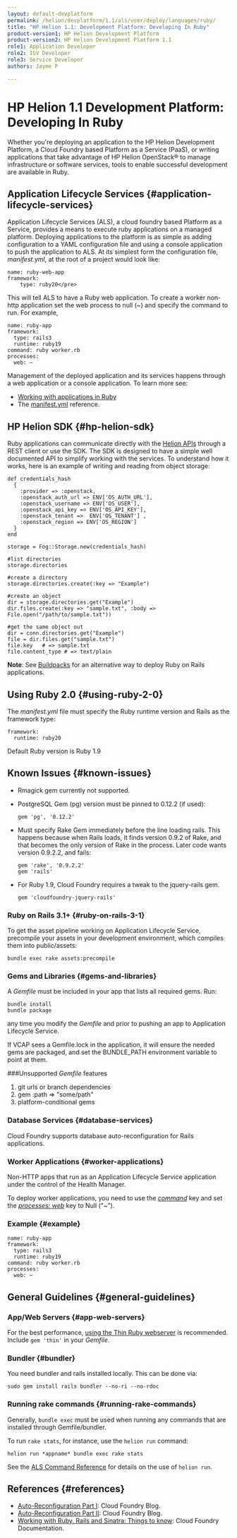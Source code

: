 ```yaml
---
layout: default-devplatform
permalink: /helion/devplatform/1.1/als/user/deploy/languages/ruby/
title: "HP Helion 1.1: Development Platform: Developing In Ruby"
product-version1: HP Helion Development Platform
product-version2: HP Helion Development Platform 1.1
role1: Application Developer 
role2: ISV Developer
role3: Service Developer
authors: Jayme P

---
```

<!--PUBLISHED-->

# HP Helion 1.1 Development Platform: Developing In Ruby

Whether you're deploying an application to the HP Helion Development Platform, a
Cloud Foundry based Platform as a Service (PaaS), or writing applications that take
advantage of HP Helion OpenStack&#174; to manage infrastructure or software services, tools
to enable successful development are available in Ruby.

## Application Lifecycle Services {#application-lifecycle-services}

Application Lifecycle Services (ALS), a cloud foundry based Platform as a Service,
provides a means to execute ruby applications on a managed platform. Deploying applications to the platform is as simple as adding configuration to a YAML configuration file and using a console application to push the application to ALS.
At its simplest form the configuration file, *manifest.yml*, at the root of a project would look like:

	name: ruby-web-app
	framework:
    	type: ruby20</pre>

This will tell ALS to have a Ruby web application.
To create a worker non-http application set the web process to null (~) and specify
the command to run. For example,

	name: ruby-app
	framework:
	  type: rails3
	  runtime: ruby19
	command: ruby worker.rb
	processes:
	  web: ~

Management of the deployed application and its services happens through a web application or a console application.
To learn more see:

* [Working with applications in Ruby](/helion/devplatform/1.1/als/user/deploy/languages/ruby/)
* The [manifest.yml](/helion/devplatform/1.1/als/user/deploy/manifestyml/) reference.

## HP Helion SDK {#hp-helion-sdk}

Ruby applications can communicate directly with the [Helion APIs](/publiccloud/api/) through a REST client or use the SDK. The SDK is designed to have a simple well documented API to simplify working with the services.
To understand how it works, here is an example of writing and reading from object storage:

	def credentials_hash
	  {
	    :provider => :openstack,
	    :openstack_auth_url => ENV['OS_AUTH_URL'],
	    :openstack_username => ENV['OS_USER'],
	    :openstack_api_key => ENV['OS_API_KEY'],
	    :openstack_tenant =>  ENV['OS_TENANT'] ,
	    :openstack_region => ENV['OS_REGION']
	  }
	end
	
	storage = Fog::Storage.new(credentials_hash)
	
	#list directories
	storage.directories
	
	#create a directory
	storage.directories.create(:key => "Example")
	
	#create an object
	dir = storage.directories.get("Example")
	dir.files.create(:key => "sample.txt", :body => File.open("/path/to/sample.txt"))
	
	#get the same object out
	dir = conn.directories.get("Example")
	file = dir.files.get("sample.txt")
	file.key   # => sample.txt
	file.content_type # => text/plain


**Note**: See [Buildpacks](/helion/devplatform/1.1/als/user/deploy/buildpack/#buildpacks) for an alternative way to deploy Ruby on Rails applications.

## Using Ruby 2.0 {#using-ruby-2-0}

The *manifest.yml* file must specify the Ruby runtime version and Rails as the
framework type:

    framework:
      runtime: ruby20

Default Ruby version is Ruby 1.9

## Known Issues {#known-issues}

-   Rmagick gem currently not supported.

-   PostgreSQL Gem (pg) version must be pinned to 0.12.2 (if used):

        gem 'pg', '0.12.2'

-   Must specify Rake Gem immediately before the line loading rails.
    This happens because when Rails loads, it finds version 0.9.2 of
    Rake, and that becomes the only version of Rake in the process.
    Later code wants version 0.9.2.2, and fails:

        gem 'rake', '0.9.2.2'
        gem 'rails'

-   For Ruby 1.9, Cloud Foundry requires a tweak to the jquery-rails gem.

    	gem 'cloudfoundry-jquery-rails'

### Ruby on Rails 3.1+ {#ruby-on-rails-3-1}

To get the asset pipeline working on Application Lifecycle Service, precompile your assets in
your development environment, which compiles them into public/assets:

    bundle exec rake assets:precompile

### Gems and Libraries {#gems-and-libraries}

A *Gemfile* must be included in your app that lists all required gems.
Run:

    bundle install
    bundle package

any time you modify the *Gemfile* and prior to pushing an app to
Application Lifecycle Service.

If VCAP sees a Gemfile.lock in the application, it will ensure the
needed gems are packaged, and set the BUNDLE\_PATH environment variable
to point at them.

###Unsupported *Gemfile* features

1.  git urls or branch dependencies
2.  gem :path =\> "some/path"
3.  platform-conditional gems

### Database Services {#database-services}

Cloud Foundry supports database auto-reconfiguration for Rails
applications.

### Worker Applications {#worker-applications}

Non-HTTP apps that run as an Application Lifecycle Service application under the control of
the Health Manager.

To deploy worker applications, you need to use the
[*command*](/helion/devplatform/1.1/als/user/deploy/manifestyml/#command) key and set the
[*processes: web*](/helion/devplatform/1.1/als/user/deploy/manifestyml/#web)
key to Null ("\~").

### Example {#example}

    name: ruby-app
    framework:
      type: rails3
      runtime: ruby19
    command: ruby worker.rb
    processes:
      web: ~

## General Guidelines {#general-guidelines}

### App/Web Servers {#app-web-servers}

For the best performance, [using the Thin Ruby webserver](https://devcenter.heroku.com/articles/ruby#webserver) is recommended.
Include `gem 'thin'` in your *Gemfile*.


### Bundler {#bundler}

You need bundler and rails installed locally. This can be done
via:

    sudo gem install rails bundler --no-ri --no-rdoc

### Running rake commands {#running-rake-commands}

Generally, `bundle exec` must be used when running any commands that are installed through Gemfile/bundler.

To run `rake stats`, for instance, use the `helion run` command:

    helion run *appname* bundle exec rake stats

See the [ALS Command Reference](/helion/devplatform/1.1/als/user/reference/client-ref/#command-ref-client) for details on the use of `helion run`.

## References {#references}

-   [Auto-Reconfiguration Part
    I](http://blog.cloudfoundry.com/2012/03/12/using-cloud-foundry-services-with-ruby-part-1-auto-reconfiguration/):
    Cloud Foundry Blog.
-   [Auto-Reconfiguration Part
    II](http://blog.cloudfoundry.com/2012/03/15/using-cloud-foundry-services-with-ruby-part-2-run-time-support-for-ruby-applications):
    Cloud Foundry Blog.
-   [Working with Ruby, Rails and Sinatra: Things to
    know](http://docs.cloudfoundry.com/frameworks/ruby/ruby-rails-sinatra):
    Cloud Foundry Documentation.
